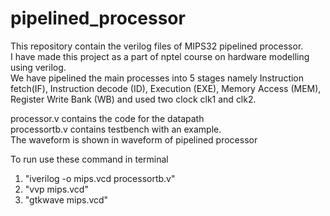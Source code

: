 # pipelined_processor
This repository contain the verilog files of MIPS32 pipelined processor. <br>
I have made this project as a part of nptel course on hardware modelling using verilog. <br>
We have pipelined the main processes into 5 stages namely Instruction fetch(IF), Instruction decode (ID), Execution (EXE), Memory Access (MEM), Register Write Bank (WB) and used two clock clk1 and clk2.  <br>

processor.v contains the code for the datapath <br> 
processortb.v contains testbench with an example. <br>
The waveform is shown in waveform of pipelined processor <br>

To run use these command in terminal <br> 
<ol>
<li>"iverilog -o mips.vcd processortb.v" <br>
<li>"vvp mips.vcd" <br>
<li>"gtkwave mips.vcd" <br>
</ol>
